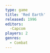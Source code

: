 ```yaml
---
type: game
title: 'Red Earth'
released: 1996
editors: 
  -Capcom
players: 2
genres:
  - Combat
---
```

